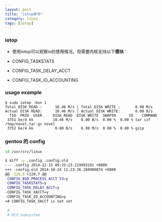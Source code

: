 ```yaml
---
layout: post
title: "iotop命令"
category: linux
tags: [iotop]
---
```


### iotop

* 使用iotop可以观察io的使用情况。但需要内核支持以下**模块**：

* CONFIG_TASKSTATS
* CONFIG_TASK_DELAY_ACCT
* CONFIG_TASK_IO_ACCOUNTING

### usage example

```
$ sudo iotop -bon 1
Total DISK READ :      10.46 M/s | Total DISK WRITE :       6.98 M/s
Actual DISK READ:      10.46 M/s | Actual DISK WRITE:       0.00 B/s
  TID  PRIO  USER     DISK READ  DISK WRITE  SWAPIN      IO    COMMAND
 3751 be/4 kk         10.46 M/s    0.00 B/s  0.00 %  0.00 % tar czf /tmp/novel.tar.gz novel
 3752 be/4 kk          0.00 B/s    6.98 M/s  0.00 %  0.00 % gzip
```

### gentoo 的 config

```bash
cd /usr/src/linux

$ diff -u .config .config.old 
--- .config 2014-12-15 09:25:23.219993191 +0800
+++ .config.old 2014-10-24 11:23:36.269980074 +0800
@@ -129,8 +129,7 @@
 CONFIG_BSD_PROCESS_ACCT_V3=y
 CONFIG_TASKSTATS=y
 CONFIG_TASK_DELAY_ACCT=y
-CONFIG_TASK_XACCT=y
-CONFIG_TASK_IO_ACCOUNTING=y
+# CONFIG_TASK_XACCT is not set
 
 #
 # RCU Subsystem
```
